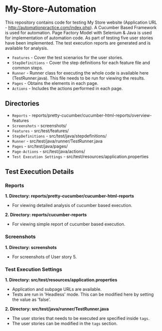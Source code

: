 # My-Store-Automation
This repository contains code for testing My Store website (Application URL - http://automationpractice.com/index.php).
A Cucumber Based Framework is used for automation. Page Factory Model
with Selenium & Java is used for implementation of automation code. As part of testing five user stories have been implemented. The test execution reports
are generated and is available for analysis.

* `Features` - Cover the test scenarios for the user stories.
* `StepDefinitions` - Cover the step definitions for each feature file and common steps.
* `Runner` - Runner class for executing the whole code is available here (TestRunner.java). This file needs to be run 
for viewing the results.
* `Pages` - Obtains the elements in each page.
* `Actions` - Includes the actions performed in each page.

## Directories
* `Reports` - reports/pretty-cucumber/cucumber-html-reports/overview-features
* `Screenshots` - screenshots/
* `Features` - src/test/features/
* `StepDefinitions` - src/test/java/stepdefinitions/
* `Runner` - src/test/java/runner/TestRunner.java
* `Pages` - src/test/java/pages/
* `Page-Actions` - src/test/java/actions/
* `Test Execution Settings` - src/test/resources/application.properties

## Test Execution Details
### Reports
**1. Directory: reports/pretty-cucumber/cucumber-html-reports**
* For viewing detailed analysis of cucumber based execution.

**2. Directory: reports/cucumber-reports**
* For viewing simple report of cucumber based execution.

### Screenshots
**1. Directory: screenshots**
* For screenshots of User story 5.

### Test Execution Settings
**1. Directory: src/test/resources/application.properties**
   * Application and subpage URLs are available.
   * Tests are run in 'Headless' mode. This can be modified here by setting the value as 'false'.

**2. Directory: src/test/java/runner/TestRunner.java**   
   * The user stories that needs to be executed are specified inside `tags`.
   * The user stories can be modified in the `tags` section.
